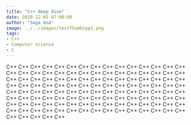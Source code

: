 ```yaml
---
title: "C++ deep dive"
date: 2018-12-02 07:00:00
author: "Saga Gná"
image: ../../images/testThumbCpp1.png
tags:
- C++
- Computer science
- C
---
```


C++ C++ C++ C++ C++ C++ C++ C++ C++ C++ C++ C++ C++ C++ C++ C++ C++ C++ C++ C++ C++ C++ C++ C++ C++ C++ C++ C++ C++ C++ C++ C++ C++ C++ C++ C++ C++ C++ C++ C++ C++ C++ C++ C++ C++ C++ C++ C++ C++ C++ C++ C++ C++ C++ C++ C++ C++ C++ C++ C++ C++ C++ C++ C++ C++ C++ C++ C++ C++ C++ C++ C++ C++ C++ C++ C++ C++ C++ C++ C++ C++ C++ C++ C++ C++ C++ C++ C++ C++ C++ C++ C++ C++ C++ C++ C++ C++ C++ C++ C++ C++ C++ C++ C++ C++ C++ C++ C++ C++ C++ C++ C++ C++ C++ C++ C++ C++ C++ C++ C++ C++ C++ C++ C++ C++